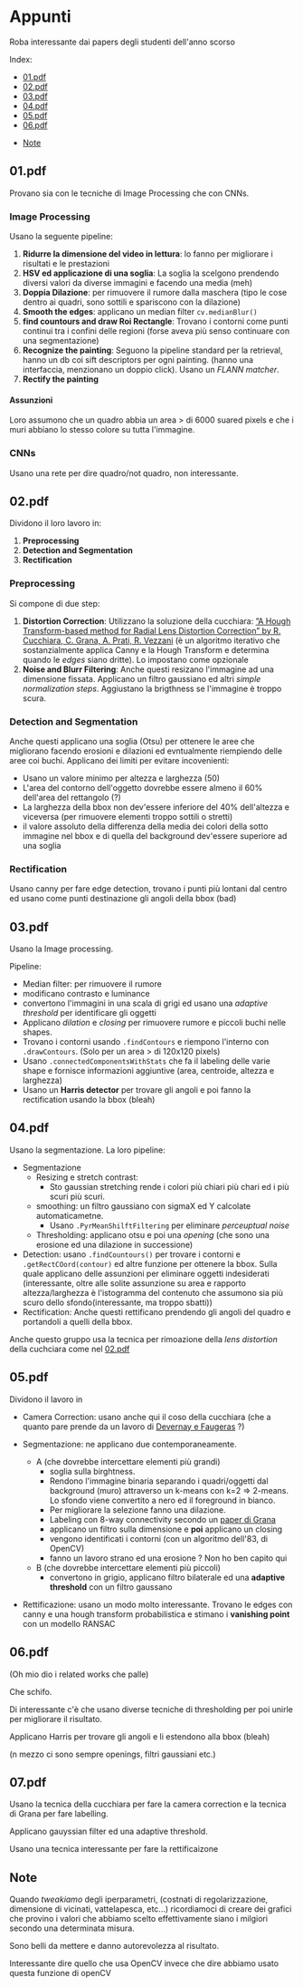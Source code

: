 # Appunti

Roba interessante dai papers degli studenti dell'anno scorso

Index: 
* [01.pdf](#01pdf)
* [02.pdf](#02pdf)
* [03.pdf](#03pdf)
* [04.pdf](#04pdf)
* [05.pdf](#05pdf)
* [06.pdf](#06pdf)

- [Note](#Note)

## 01.pdf
Provano sia con le tecniche di Image Processing che con CNNs.
### Image Processing
Usano la seguente pipeline:
1. **Ridurre la dimensione del video in lettura**: lo fanno per migliorare i risultati e le prestazioni
1. **HSV ed applicazione di una soglia**: La soglia la scelgono prendendo diversi valori da diverse immagini e facendo una media (meh)
1. **Doppia Dilazione**: per rimuovere il rumore dalla maschera (tipo le cose dentro ai quadri, sono sottili e spariscono con la dilazione)
1. **Smooth the edges**: applicano un median filter `cv.medianBlur()`
1. **find countours and draw Roi Rectangle**: Trovano i contorni come punti continui tra i confini delle regioni (forse aveva più senso continuare con una segmentazione)
1. **Recognize the painting**: Seguono la pipeline standard per la retrieval, hanno un db coi sift descriptors per ogni painting. (hanno una interfaccia, menzionano un doppio click). Usano un _FLANN matcher_.
1. **Rectify the painting**

#### Assunzioni
Loro assumono che un quadro abbia un area > di 6000 suared pixels e che i muri abbiano lo stesso colore su tutta l'immagine.
### CNNs
Usano una rete per dire quadro/not quadro, non interessante.

## 02.pdf
Dividono il loro lavoro in:
 1. **Preprocessing**
 1. **Detection and Segmentation**
 1. **Rectification**
 
### Preprocessing
Si compone di due step:
1. **Distortion Correction**: Utilizzano la soluzione della cucchiara: [”A Hough Transform-based method
for Radial Lens Distortion Correction” by R. Cucchiara, C.
Grana, A. Prati, R. Vezzani](https://aimagelab.ing.unimore.it/imagelab/pubblicazioni/iciap2003_Hough.pdf) (è un algoritmo iterativo che sostanzialmente applica Canny e la Hough Transform e determina quando le _edges_ siano dritte). Lo impostano come opzionale
1. **Noise and Blurr Filtering**: Anche questi resizano l'immagine ad una dimensione fissata. Applicano un filtro gaussiano ed altri _simple normalization steps_. Aggiustano la brigthness se l'immagine è troppo scura.

### Detection and Segmentation
Anche questi applicano una soglia (Otsu) per ottenere le aree che migliorano facendo erosioni e dilazioni ed evntualmente riempiendo delle aree coi buchi.
Applicano dei limiti per evitare incovenienti:
*   Usano un valore minimo per altezza e larghezza (50)
*   L'area del contorno dell'oggetto dovrebbe essere almeno il 60% dell'area del rettangolo (?)
*   La larghezza della bbox non dev'essere inferiore del 40% dell'altezza e viceversa (per rimuovere elementi troppo sottili o stretti)
*   il valore assoluto della differenza della media dei colori della sotto immagine nel bbox e di quella del background dev'essere superiore ad una soglia

### Rectification
Usano canny per fare edge detection, trovano i punti più lontani dal centro  ed usano come punti destinazione gli angoli della bbox (bad)

## 03.pdf
Usano la Image processing.

Pipeline:
* Median filter: per rimuovere il rumore
* modificano contrasto e luminance
* convertono l'immagini in una scala di grigi ed usano una *adaptive threshold* per identificare gli oggetti
* Applicano _dilation_ e _closing_ per rimuovere rumore e piccoli buchi nelle shapes.
* Trovano i contorni usando `.findContours` e riempono l'interno con `.drawContours`. (Solo per un area > di 120x120 pixels)
* Usano `.connectedComponentsWithStats` che fa il labeling delle varie shape e fornisce informazioni aggiuntive (area, centroide, altezza e larghezza)
* Usano un **Harris detector** per trovare gli angoli e poi fanno la rectification usando la bbox (bleah)

## 04.pdf
Usano la segmentazione. La loro pipeline:
* Segmentazione
    * Resizing e stretch contrast: 
        * Sto gaussian stretching rende i colori più chiari più chari ed i più scuri più scuri.
    * smoothing: un filtro gaussiano con sigmaX ed Y calcolate automaticametne.
        * Usano `.PyrMeanShilftFiltering` per eliminare _perceuptual noise_
    * Thresholding: applicano otsu e poi una _opening_ (che sono una erosione ed una dilazione in successione)
* Detection: usano `.findCountours()` per trovare i contorni e `.getRectCOord(contour)` ed altre funzione per ottenere la bbox. Sulla quale applicano delle assunzioni per eliminare oggetti indesiderati (interessante, oltre alle solite assunzione su area e rapporto altezza/larghezza è l'istogramma del contenuto che assumono sia più scuro dello sfondo(interessante, ma troppo sbatti))
* Rectification: Anche questi rettificano prendendo gli angoli del quadro e portandoli a quelli della bbox.

Anche questo gruppo usa la tecnica per rimoazione della _lens distortion_ della cuchciara come nel [02.pdf](#02pdf)

## 05.pdf

Dividono il lavoro in 
* Camera Correction: usano anche qui il coso della cucchiara (che a quanto pare prende da un lavoro di [Devernay e Faugeras](https://hal.inria.fr/inria-00267247/file/distcalib.pdf) ?)
* Segmentazione: ne applicano due contemporaneamente.
    * A (che dovrebbe intercettare elementi più grandi)
        * soglia sulla birghtness. 
        * Rendono l'immagine binaria separando i quadri/oggetti dal background (muro) attraverso un k-means con k=2 => 2-means. Lo sfondo viene convertito a nero ed il foreground in bianco. 
        * Per migliorare la selezione fanno una dilazione.
        * Labeling con 8-way connectivity secondo un [paper di Grana](https://aimagelab.ing.unimore.it/imagelab/pubblicazioni/2009TIPlabeling.pdf)
        * applicano un filtro sulla dimensione e __poi__ applicano un closing
        * vengono identificati i contorni (con un algoritmo dell'83, di OpenCV)
        * fanno un lavoro strano ed una erosione ? Non ho ben capito qui
    * B (che dovrebbe intercettare elementi più piccoli)
        * convertono in grigio, applicano filtro bilaterale ed una __adaptive threshold__ con un filtro gaussano

* Rettificazione: usano un modo molto interessante. Trovano le edges con canny  e una hough transform probabilistica e stimano i __vanishing point__ con un modello RANSAC

## 06.pdf
(Oh mio dio i related works che palle)

Che schifo.

Di interessante c'è che usano diverse tecniche di thresholding per poi unirle per migliorare il risultato.

Applicano Harris per trovare gli angoli e li estendono alla bbox (bleah)

(n mezzo ci sono sempre openings, filtri gaussiani etc.)

## 07.pdf
Usano la tecnica della cucchiara per fare la camera correction e la tecnica di Grana per fare labelling.

Applicano gauyssian filter ed una adaptive threshold. 

Usano una tecnica interessante per fare la rettificaizone

## Note
Quando _tweakiamo_ degli iperparametri, (costnati di regolarizzazione, dimensione di vicinati, vattelapesca, etc...) ricordiamoci di creare dei grafici che provino i valori che abbiamo scelto effettivamente siano i milgiori secondo una determinata misura. 

Sono belli da mettere e danno autorevolezza al risultato.

Interessante dire quello che usa OpenCV invece che dire abbiamo usato questa funzione di openCV